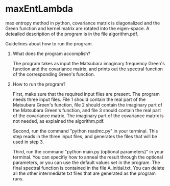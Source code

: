 # maxEntLambda
max entropy method in python, covariance matrix is diagonalized and the Green function and kernel matrix are rotated into the eigen-space.
A deteailed description of the program is in the file algorithm.pdf. 

Guidelines about how to run the program. 
1. What does the program accomplish? 

    The program takes as input the Matsubara imaginary frequency Green's function and the covariance matrix, and prints out the spectral function of the corresponding Green's function. 
  
2. How to run the program?

    First, make sure that the required input files are present. The program needs three input files. File 1 should contain the real part of the Matsubara Green's function, file 2 should contain the imaginary part of the Matsubara Green's function, and file 3 should contain the real part of the covariance matrix. The imaginary part of the covariance matrix is not needed, as explained the algorithm.pdf. 
    
    Second, run the command "python readmc.py" in your terminal. This step reads in the three input files, and generates the files that will be used in step 3. 
    
    Third, run the command "python main.py (optional parameters)" in your terminal. You can specifiy how to anneal the result through the optional parameters, or you can use the default values set in the program. The final spectral function is contained in the file A_initial.txt. You can delete all the other intermediate txt files that are generated as the program runs. 
